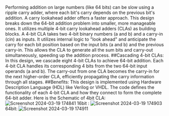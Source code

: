 Performing addition on large numbers (like 64 bits) can be slow using a ripple carry adder, where each bit's carry depends on the previous bit's addition. A carry lookahead adder offers a faster approach.
This design breaks down the 64-bit addition problem into smaller, more manageable ones. It utilizes multiple 4-bit carry lookahead adders (CLAs) as building blocks.
A 4-bit CLA takes two 4-bit binary numbers (a and b) and a carry-in (cin) as inputs.
It utilizes internal logic to "look ahead" and anticipate the carry for each bit position based on the input bits (a and b) and the previous carry-in.
This allows the CLA to generate all the sum bits and carry-out simultaneously, speeding up the addition process.
##Cascading 4-bit CLAs:
In this design, we cascade eight 4-bit CLAs to achieve 64-bit addition.
Each 4-bit CLA handles its corresponding 4 bits from the two 64-bit input operands (a and b).
The carry-out from one CLA becomes the carry-in for the next higher-order CLA, efficiently propagating the carry information through all stages.
##Benefits:
This design is implemented using Hardware Description Language (HDL) like Verilog or VHDL.
The code defines the functionality of each 4-bit CLA and how they connect to form the complete 64-bit adder.
Here is the Schematic of 4bit CLA:
![Screenshot 2024-03-19 174841](https://github.com/VinayakPrakashh/FPGA/assets/101159818/0376c79e-2f40-42ac-9693-ced33d4d5caf)
16bit :
![Screenshot 2024-03-19 174903](https://github.com/VinayakPrakashh/FPGA/assets/101159818/f2c8de44-6c81-4581-8aea-57f3b989e9c2)
64bit:
![Screenshot 2024-03-19 174911](https://github.com/VinayakPrakashh/FPGA/assets/101159818/88caf1e3-2ffd-4ecc-868b-96c96c3505dc)
